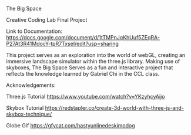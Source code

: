 The Big Space

Creative Coding Lab Final Project

Link to Documentation:
https://docs.google.com/document/d/1tTMPnJqKhUuf5ZEqRA-P27At3R41MdocY-tpR7TxseI/edit?usp=sharing

This project serves as an exploration into the world of webGL, creating an immersive landscape simulator 
within the three.js library. Making use of skyboxes, The Big Space Serves as a fun and interactive project
that reflects the knowledge learned by Gabriel Chi in the CCL class. 







Acknowledgements:

Three.js Tutorial
https://www.youtube.com/watch?v=YKzyhcyAijo

Skybox Tutorial
https://redstapler.co/create-3d-world-with-three-js-and-skybox-technique/

Globe Gif
https://gfycat.com/hastyunlinedeskimodog

